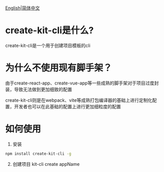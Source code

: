 [English](./README.md)|[简体中文](./README.cn.md)

# create-kit-cli是什么?
create-kit-cli是一个用于创建项目模板的cli

# 为什么不使用现有脚手架？
由于create-react-app、create-vue-app等一些成熟的脚手架对于项目过度封装，导致无法做到更加细致的配置

create-kit-cli则是在webpack、vite等成熟打包编译器的基础上进行定制化配置，开发者也可以在此基础的配置上进行更加细粒度的配置

# 如何使用
1. 安装
```bash
npm install create-kit-cli -g
```

2. 创建项目
kit-cli create appName
